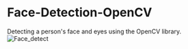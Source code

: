 # Face-Detection-OpenCV
Detecting a person's face and eyes using the OpenCV library.
![Face_detect](https://user-images.githubusercontent.com/62452267/185765268-d5c0aa43-53fa-4bee-b396-a8523a260658.PNG)
